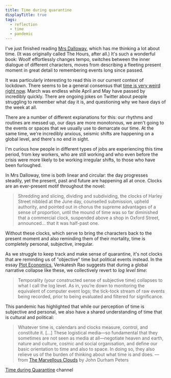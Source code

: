 ```yaml
---
title: Time during quarantine
displayTitle: true
tags:
  - reflection
  - time
  - pandemic
---
```


I've just finished reading [Mrs Dalloway](https://en.wikipedia.org/wiki/Mrs_Dalloway), which has me thinking a lot about time. (It was originally called The Hours, after all.) It's such a wonderful book: Woolf effortlessly changes tempo, switches between the inner dialogue of different characters, moves from describing a fleeting present moment in great detail to remembering events long since passed.

It was particularly interesting to read this in our current context of lockdown. There seems to be a general consensus that [time is very weird right now](https://www.vox.com/2020/5/7/21248259/why-time-feels-so-weird-right-now-quarantine-coronavirus-pandemic). March was endless while April and May have passed by incredibly quickly. There are ongoing jokes on Twitter about people struggling to remember what day it is, and questioning why we have days of the week at all.

<!-- more -->

There are a number of different explanations for this: our rhythms and routines are messed up, our days are more monotonous, we aren't going to the events or spaces that we usually use to demarcate our time. At the same time, we're incredibly anxious, seismic shifts are happening on a global level, and there's no end in sight.

I'm curious how people in different types of jobs are experiencing this time period, from key workers, who are still working and who even before the crisis were more likely to be working irregular shifts, to those who have been furloughed.

In Mrs Dalloway, time is both linear and circular: the day progresses steadily, yet the present, past and future are happening all at once. Clocks are an ever-present motif throughout the novel:

> Shredding and slicing, dividing and subdividing, the clocks of Harley Street nibbled at the June day, counselled submission, upheld authority, and pointed out in chorus the supreme advantages of a sense of proportion, until the mound of time was so far diminished that a commercial clock, suspended above a shop in Oxford Street, announced… that it was half-past one.

Without these clocks, which serve to bring the characters back to the present moment and also reminding them of their mortality, time is completely personal, subjective, irregular.

As we struggle to keep track and make sense of quarantine, it's not clocks that are reminding us of "objective" time but political events instead. In the essay [Plot Economics](https://www.ribbonfarm.com/2020/03/09/plot-economics/), Venkatesh Rao suggests that during a global narrative collapse like these, we collectively revert to *log level time*:

> Temporality (your constructed sense of subjective time) collapses to what I call the log level. As in, you’re down to monitoring the equivalent of computer event logs; the tick-tock stream of raw events being recorded, prior to being evaluated and filtered for significance.

This pandemic has highlighted that while our perception of time is subjective and personal, we also have a shared understanding of time that is cultural and political:

> Whatever time is, calendars and clocks measure, control, and constitute it. […] These logistical media—so fundamental that they sometimes are not seen as media at all—negotiate heaven and earth, nature and culture, cosmic and social organisation, and define our basic orientation to time and also to space. In doing so, they also relieve us of the burden of thinking about what time is and does.
— from [The Marvellous Clouds](https://press.uchicago.edu/ucp/books/book/chicago/M/bo20069392.html) by John Durham Peters

[Time during Quarantine](https://www.are.na/gemma-copeland/time-during-quarantine) channel
